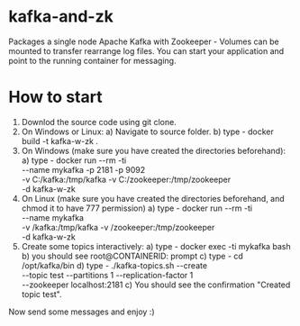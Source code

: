 # kafka-and-zk
Packages a single node Apache Kafka with Zookeeper - Volumes can be mounted to transfer rearrange log files. You can start your application and point to the running container for messaging.

# How to start
1. Downlod the source code using git clone.
2. On Windows or Linux:
   a) Navigate to source folder.
   b) type - docker build -t kafka-w-zk .
3. On Windows (make sure you have created the directories beforehand):
   a) type - docker run --rm -ti \
      --name mykafka -p 2181 -p 9092\
      -v C:/kafka:/tmp/kafka -v C:/zookeeper:/tmp/zookeeper \
      -d kafka-w-zk
4. On Linux (make sure you have created the directories beforehand, and chmod it to have 777 permission)
   a) type - docker run --rm -ti \
      --name mykafka \
      -v /kafka:/tmp/kafka -v /zookeeper:/tmp/zookeeper \
      -d kafka-w-zk
5. Create some topics interactively:
   a) type - docker exec -ti mykafka bash
   b) you should see root@CONTAINERID: prompt
   c) type - cd /opt/kafka/bin
   d) type - ./kafka-topics.sh --create \
   --topic test --partitions 1 --replication-factor 1 \
   --zookeeper localhost:2181
   c) You should see the confirmation "Created topic test".
   
  Now send some messages and enjoy :)
